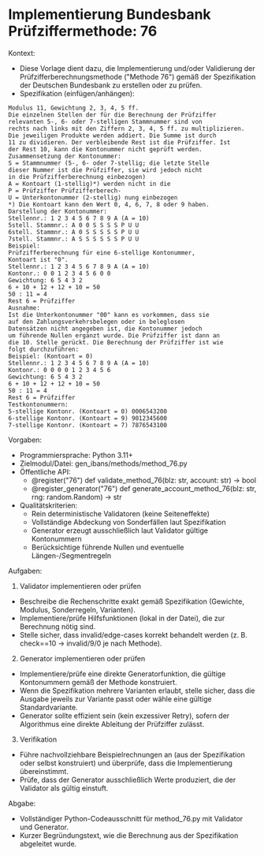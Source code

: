 # Implementierung Bundesbank Prüfziffermethode: 76

Kontext:
- Diese Vorlage dient dazu, die Implementierung und/oder Validierung der Prüfzifferberechnungsmethode ("Methode 76") gemäß der Spezifikation der Deutschen Bundesbank zu erstellen oder zu prüfen.
- Spezifikation (einfügen/anhängen):

```Text
Modulus 11, Gewichtung 2, 3, 4, 5 ff.
Die einzelnen Stellen der für die Berechnung der Prüfziffer
relevanten 5-, 6- oder 7-stelligen Stammnummer sind von
rechts nach links mit den Ziffern 2, 3, 4, 5 ff. zu multiplizieren.
Die jeweiligen Produkte werden addiert. Die Summe ist durch
11 zu dividieren. Der verbleibende Rest ist die Prüfziffer. Ist
der Rest 10, kann die Kontonummer nicht geprüft werden.
Zusammensetzung der Kontonummer:
S = Stammnummer (5-, 6- oder 7-stellig; die letzte Stelle
dieser Nummer ist die Prüfziffer, sie wird jedoch nicht
in die Prüfzifferberechnung einbezogen)
A = Kontoart (1-stellig)*) werden nicht in die
P = Prüfziffer Prüfzifferberech-
U = Unterkontonummer (2-stellig) nung einbezogen
*) Die Kontoart kann den Wert 0, 4, 6, 7, 8 oder 9 haben.
Darstellung der Kontonummer:
Stellennr.: 1 2 3 4 5 6 7 8 9 A (A = 10)
5stell. Stammnr.: A 0 0 S S S S P U U
6stell. Stammnr.: A 0 S S S S S P U U
7stell. Stammnr.: A S S S S S S P U U
Beispiel:
Prüfzifferberechnung für eine 6-stellige Kontonummer,
Kontoart ist "0".
Stellennr.: 1 2 3 4 5 6 7 8 9 A (A = 10)
Kontonr.: 0 0 1 2 3 4 5 6 0 0
Gewichtung: 6 5 4 3 2
6 + 10 + 12 + 12 + 10 = 50
50 : 11 = 4
Rest 6 = Prüfziffer
Ausnahme:
Ist die Unterkontonummer "00" kann es vorkommen, dass sie
auf den Zahlungsverkehrsbelegen oder in beleglosen
Datensätzen nicht angegeben ist, die Kontonummer jedoch
um führende Nullen ergänzt wurde. Die Prüfziffer ist dann an
die 10. Stelle gerückt. Die Berechnung der Prüfziffer ist wie
folgt durchzuführen:
Beispiel: (Kontoart = 0)
Stellennr.: 1 2 3 4 5 6 7 8 9 A (A = 10)
Kontonr.: 0 0 0 0 1 2 3 4 5 6
Gewichtung: 6 5 4 3 2
6 + 10 + 12 + 12 + 10 = 50
50 : 11 = 4
Rest 6 = Prüfziffer
Testkontonummern:
5-stellige Kontonr. (Kontoart = 0) 0006543200
6-stellige Kontonr. (Kontoart = 9) 9012345600
7-stellige Kontonr. (Kontoart = 7) 7876543100
```

Vorgaben:
- Programmiersprache: Python 3.11+
- Zielmodul/Datei: gen_ibans/methods/method_76.py
- Öffentliche API:
  - @register("76") def validate_method_76(blz: str, account: str) -> bool
  - @register_generator("76") def generate_account_method_76(blz: str, rng: random.Random) -> str
- Qualitätskriterien:
  - Rein deterministische Validatoren (keine Seiteneffekte)
  - Vollständige Abdeckung von Sonderfällen laut Spezifikation
  - Generator erzeugt ausschließlich laut Validator gültige Kontonummern
  - Berücksichtige führende Nullen und eventuelle Längen-/Segmentregeln

Aufgaben:
1) Validator implementieren oder prüfen
- Beschreibe die Rechenschritte exakt gemäß Spezifikation (Gewichte, Modulus, Sonderregeln, Varianten).
- Implementiere/prüfe Hilfsfunktionen (lokal in der Datei), die zur Berechnung nötig sind.
- Stelle sicher, dass invalid/edge-cases korrekt behandelt werden (z. B. check==10 -> invalid/9/0 je nach Methode).

2) Generator implementieren oder prüfen
- Implementiere/prüfe eine direkte Generatorfunktion, die gültige Kontonummern gemäß der Methode konstruiert.
- Wenn die Spezifikation mehrere Varianten erlaubt, stelle sicher, dass die Ausgabe jeweils zur Variante passt oder wähle eine gültige Standardvariante.
- Generator sollte effizient sein (kein exzessiver Retry), sofern der Algorithmus eine direkte Ableitung der Prüfziffer zulässt.

3) Verifikation
- Führe nachvollziehbare Beispielrechnungen an (aus der Spezifikation oder selbst konstruiert) und überprüfe, dass die Implementierung übereinstimmt.
- Prüfe, dass der Generator ausschließlich Werte produziert, die der Validator als gültig einstuft.

Abgabe:
- Vollständiger Python-Codeausschnitt für method_76.py mit Validator und Generator.
- Kurzer Begründungstext, wie die Berechnung aus der Spezifikation abgeleitet wurde.